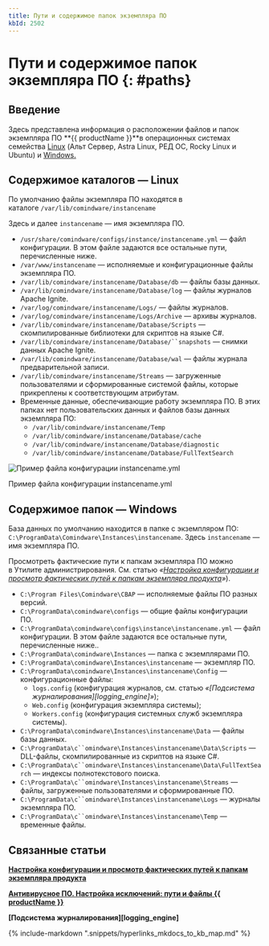 ```yaml
---
title: Пути и содержимое папок экземпляра ПО
kbId: 2502
---
```


# Пути и содержимое папок экземпляра ПО {: #paths}

## Введение

Здесь представлена информация о расположении файлов и папок экземпляра ПО **{{ productName }}**в операционных системах семейства [Linux](#mcetoc_1hchr2nua1) (Альт Сервер, Astra Linux, РЕД ОС, Rocky Linux и Ubuntu) и [Windows.](#mcetoc_1hpdpt8tk1)

## Содержимое каталогов — Linux

По умолчанию файлы экземпляра ПО находятся в каталоге `/var/lib/comindware/instancename`

Здесь и далее `instancename` — имя экземпляра ПО.

- `/usr/share/comindware/configs/instance/instancename.yml` — файл конфигурации. В этом файле задаются все остальные пути, перечисленные ниже.
- `/var/www/instancename` — исполняемые и конфигурационные файлы экземпляра ПО.
- `/var/lib/comindware/instancename/Database/db` — файлы базы данных.
- `/var/lib/comindware/instancename/Database/log` — файлы журналов Apache Ignite.
- `/var/log/comindware/instancename/Logs/` — файлы журналов.
- `/var/log/comindware/instancename/Logs/Archive` — архивы журналов.
- `/var/lib/comindware/instancename/Database/Scripts` — скомпилированные библиотеки для скриптов на языке С#.
- `/var/lib/comindware/instancename/Database/``snapshots` — снимки данных Apache Ignite.
- `/var/lib/comindware/instancename/Database/wal` — файлы журнала предварительной записи.
- `/var/lib/comindware/instancename/Streams` — загруженные пользователями и сформированные системой файлы, которые прикреплены к соответствующим атрибутам.
- Временные данные, обеспечивающие работу экземпляра ПО. В этих папках нет пользовательских данных и файлов базы данных экземпляра ПО:
	- `/var/lib/comindware/instancename/Temp`
	- `/var/lib/comindware/instancename/Database/cache`
	- `/var/lib/comindware/instancename/Database/diagnostic`
	- `/var/lib/comindware/instancename/Database/FullTextSearch`

![Пример файла конфигурации instancename.yml](https://kb.comindware.ru/assets/img_66546f9baeb01.png)

Пример файла конфигурации instancename.yml

## Содержимое папок — Windows

База данных по умолчанию находится в папке с экземпляром ПО: `C:\ProgramData\Comindware\Instances\instancename`. Здесь `instancename` — имя экземпляра ПО.

Просмотреть фактические пути к папкам экземпляра ПО можно в Утилите администрирования. См. статью *«[Настройка конфигурации и просмотр фактических путей к папкам экземпляра продукта](https://kb.comindware.ru/article.php?id=2036)»*).

- `C:\Program Files\Comindware\CBAP` — исполняемые файлы ПО разных версий.
- `C:\ProgramData\сomindware\configs` — общие файлы конфигурации ПО.
- `C:\ProgramData\сomindware\configs\instance\instancename.yml` — файл конфигурации. В этом файле задаются все остальные пути, перечисленные ниже..
- `C:\ProgramData\сomindware\Instances` — папка с экземплярами ПО.
- `C:\ProgramData\сomindware\Instances\instancename` — экземпляр ПО.
- `C:\ProgramData\сomindware\Instances\instancename\Config` — конфигурационные файлы:
	- `logs.config` (конфигурация журналов, см. статью *«[Подсистема журналирования][logging_engine]»*);
	- `Web.config` (конфигурация экземпляра системы);
	- `Workers.config` (конфигурация системных служб экземпляра системы).
- `C:\ProgramData\сomindware\Instances\instancename\Data` — файлы базы данных.
- `C:\ProgramData\с``omindware\Instances\instancename\Data\Scripts` — DLL-файлы, скомпилированные из скриптов на языке C#.
- `C:\ProgramData\с``omindware\Instances\instancename\Data\FullTextSearch` — индексы полнотекстового поиска.
- `C:\ProgramData\с``omindware\Instances\instancename\Streams` — файлы, загруженные пользователями и сформированные ПО.
- `C:\ProgramData\с``omindware\Instances\instancename\Logs` — журналы экземпляра ПО.
- `C:\ProgramData\с``omindware\Instances\instancename\Temp` — временные файлы.

## Связанные статьи

**[Настройка конфигурации и просмотр фактических путей к папкам экземпляра продукта](https://kb.comindware.ru/article.php?id=2036)**

**[Антивирусное ПО. Настройка исключений: пути и файлы {{ productName }}](https://kb.comindware.ru/article.php?id=2581)**

**[Подсистема журналирования][logging_engine]**

{%
include-markdown ".snippets/hyperlinks_mkdocs_to_kb_map.md"
%}
